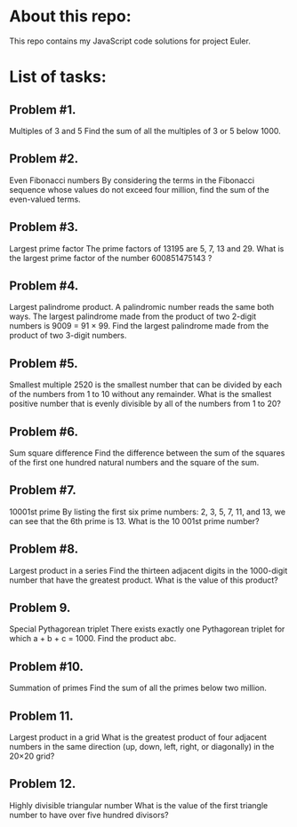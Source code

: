 # About this repo:
This repo contains my JavaScript code solutions for project Euler.

# List of tasks:
## Problem #1. 
Multiples of 3 and 5
Find the sum of all the multiples of 3 or 5 below 1000.

## Problem #2. 
Even Fibonacci numbers
By considering the terms in the Fibonacci sequence whose values do not exceed four million, find the sum of the even-valued terms.


## Problem #3. 
Largest prime factor 
The prime factors of 13195 are 5, 7, 13 and 29.
What is the largest prime factor of the number 600851475143 ?

## Problem #4. 
Largest palindrome product.
A palindromic number reads the same both ways. The largest palindrome made from the product of two 2-digit numbers is 9009 = 91 × 99.
Find the largest palindrome made from the product of two 3-digit numbers.


## Problem #5. 
Smallest multiple
2520 is the smallest number that can be divided by each of the numbers from 1 to 10 without any remainder.
What is the smallest positive number that is evenly divisible by all of the numbers from 1 to 20?

## Problem #6. 
Sum square difference
Find the difference between the sum of the squares of the first one hundred natural numbers and the square of the sum.

## Problem #7. 
10001st prime
By listing the first six prime numbers: 2, 3, 5, 7, 11, and 13, we can see that the 6th prime is 13.
What is the 10 001st prime number?


## Problem #8. 
Largest product in a series
Find the thirteen adjacent digits in the 1000-digit number that have the greatest product. What is the value of this product?


## Problem 9. 
Special Pythagorean triplet
There exists exactly one Pythagorean triplet for which a + b + c = 1000.
Find the product abc.

## Problem #10. 
Summation of primes
Find the sum of all the primes below two million.

## Problem 11. 
Largest product in a grid
What is the greatest product of four adjacent numbers in the same direction (up, down, left, right, or diagonally) in the 20×20 grid?


## Problem 12. 
Highly divisible triangular number
What is the value of the first triangle number to have over five hundred divisors?
